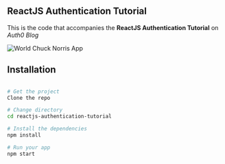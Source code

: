 ## ReactJS Authentication Tutorial

This is the code that accompanies the **ReactJS Authentication Tutorial** on *Auth0 Blog*

![World Chuck Norris App](https://cdn.auth0.com/blog/react/login.png)

## Installation

```bash

# Get the project
Clone the repo

# Change directory
cd reactjs-authentication-tutorial

# Install the dependencies
npm install

# Run your app
npm start
